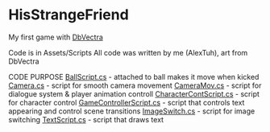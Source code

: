 # HisStrangeFriend
My first game with <a href="https://twitter.com/DbVectra">DbVectra</a>

Code is in Assets/Scripts
All code was written by me (AlexTuh), art from DbVectra

CODE PURPOSE
<a href="https://github.com/AlexTuh/HisStrangeFriend/blob/master/Assets/Scripts/BallScript.cs">BallScript.cs</a> - attached to ball makes it move when kicked
<a href="https://github.com/AlexTuh/HisStrangeFriend/blob/master/Assets/Scripts/Camera.cs">Camera.cs</a> - script for smooth camera movement
<a href="https://github.com/AlexTuh/HisStrangeFriend/blob/master/Assets/Scripts/CameraMov.cs">CameraMov.cs</a> - script for dialogue system & player animation controll
<a href="https://github.com/AlexTuh/HisStrangeFriend/blob/master/Assets/Scripts/CharacterContScript.cs">CharacterContScript.cs</a> - script for character control
<a href="https://github.com/AlexTuh/HisStrangeFriend/blob/master/Assets/Scripts/GameControllerScript.cs">GameControllerScript.cs</a> - script that controls text appearing and control scene transitions
<a href="https://github.com/AlexTuh/HisStrangeFriend/blob/master/Assets/Scripts/ImageSwitch.cs">ImageSwitch.cs</a> - script for image switching
<a href="https://github.com/AlexTuh/HisStrangeFriend/blob/master/Assets/Scripts/TextScript.cs">TextScript.cs</a> - script that draws text
